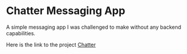 # Chatter Messaging App

A simple messaging app I was challenged to make without any backend capabilities.

Here is the link to the project [Chatter](https://chattc.netlify.com/Auth)
